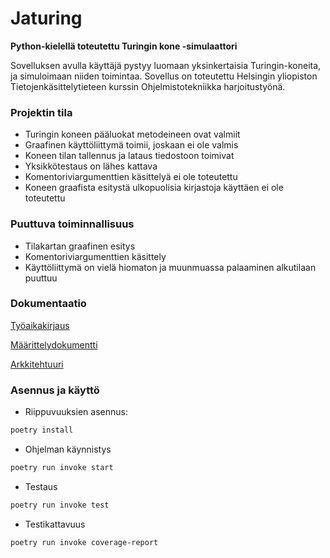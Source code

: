 # Jaturing

**Python-kielellä toteutettu Turingin kone -simulaattori**

Sovelluksen avulla käyttäjä pystyy luomaan yksinkertaisia Turingin-koneita, ja simuloimaan niiden toimintaa. Sovellus on toteutettu Helsingin yliopiston Tietojenkäsittelytieteen kurssin Ohjelmistotekniikka harjoitustyönä.

### Projektin tila
* Turingin koneen pääluokat metodeineen ovat valmiit
* Graafinen käyttöliittymä toimii, joskaan ei ole valmis
* Koneen tilan tallennus ja lataus tiedostoon toimivat
* Yksikkötestaus on lähes kattava
* Komentoriviargumenttien käsittelyä ei ole toteutettu
* Koneen graafista esitystä ulkopuolisia kirjastoja käyttäen ei ole toteutettu

### Puuttuva toiminnallisuus
* Tilakartan graafinen esitys
* Komentoriviargumenttien käsittely
* Käyttöliittymä on vielä hiomaton ja muunmuassa palaaminen alkutilaan puuttuu

### Dokumentaatio
[Työaikakirjaus](https://github.com/jatufin/ot-harjoitustyo/blob/master/dokumentaatio/tuntikirjanpito.md)

[Määrittelydokumentti](https://github.com/jatufin/ot-harjoitustyo/blob/master/dokumentaatio/vaatimusmaarittely.md)

[Arkkitehtuuri](https://github.com/jatufin/ot-harjoitustyo/blob/master/dokumentaatio/arkkitehtuuri.md)
### Asennus ja käyttö

* Riippuvuuksien asennus:
```bash
poetry install
```

* Ohjelman käynnistys
```bash
poetry run invoke start
```

* Testaus
```bash
poetry run invoke test
```

* Testikattavuus
```bash
poetry run invoke coverage-report
```
